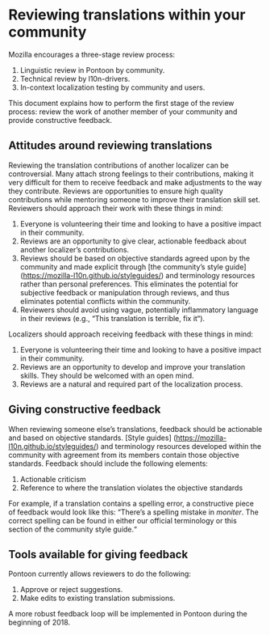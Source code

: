 # Reviewing translations within your community

Mozilla encourages a three-stage review process:
1. Linguistic review in Pontoon by community.
2. Technical review by l10n-drivers.
3. In-context localization testing by community and users.

This document explains how to perform the first stage of the review process: review the work of another member of your community and provide constructive feedback.

## Attitudes around reviewing translations

Reviewing the translation contributions of another localizer can be controversial. Many attach strong feelings to their contributions, making it very difficult for them to receive feedback and make adjustments to the way they contribute. Reviews are opportunities to ensure high quality contributions while mentoring someone to improve their translation skill set. Reviewers should approach their work with these things in mind:
1. Everyone is volunteering their time and looking to have a positive impact in their community.
2. Reviews are an opportunity to give clear, actionable feedback about another localizer’s contributions.
3. Reviews should be based on objective standards agreed upon by the community and made explicit through [the community’s style guide] (https://mozilla-l10n.github.io/styleguides/) and terminology resources rather than personal preferences. This eliminates the potential for subjective feedback or manipulation through reviews, and thus eliminates potential conflicts within the community.
4. Reviewers should avoid using vague, potentially inflammatory language in their reviews (e.g., “This translation is terrible, fix it“).

Localizers should approach receiving feedback with these things in mind:
1. Everyone is volunteering their time and looking to have a positive impact in their community.
2. Reviews are an opportunity to develop and improve your translation skills. They should be welcomed with an open mind.
3. Reviews are a natural and required part of the localization process.

## Giving constructive feedback

When reviewing someone else’s translations, feedback should be actionable and based on objective standards. [Style guides] (https://mozilla-l10n.github.io/styleguides/) and terminology resources developed within the community with agreement from its members contain those objective standards. Feedback should include the following elements:
1. Actionable criticism
2. Reference to where the translation violates the objective standards

For example, if a translation contains a spelling error, a constructive piece of feedback would look like this:
“There’s a spelling mistake in *moniter*. The correct spelling can be found in either our official terminology or this section of the community style guide.“

## Tools available for giving feedback

Pontoon currently allows reviewers to do the following:
1. Approve or reject suggestions.
2. Make edits to existing translation submissions.

A more robust feedback loop will be implemented in Pontoon during the beginning of 2018.
